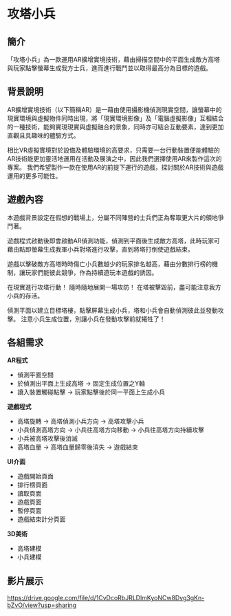 # 攻塔小兵
## 簡介

「攻塔小兵」為一款運用AR擴增實境技術，藉由掃描空間中的平面生成敵方高塔與玩家點擊螢幕生成我方士兵，進而進行戰鬥並以取得最高分為目標的遊戲。 


## 背景說明

AR擴增實境技術（以下簡稱AR）是一藉由使用攝影機偵測現實空間，讓螢幕中的現實環境與虛擬物件同時出現，將「現實環境影像」及「電腦虛擬影像」互相結合的一種技術，能夠實現現實與虛擬融合的景象，同時亦可結合互動要素，達到更加直觀且具趣味的體驗方式。

相比VR虛擬實境對於設備及體驗環境的高要求，只需要一台行動裝置便能體驗的AR技術能更加靈活地運用在活動及展演之中，因此我們選擇使用AR來製作這次的專案。 我們希望製作一款在使用AR的前提下運行的遊戲，探討關於AR技術與遊戲運用的更多可能性。


## 遊戲內容

本遊戲背景設定在假想的戰場上，分屬不同陣營的士兵們正為奪取更大片的領地爭鬥著。

遊戲程式啟動後即會啟動AR偵測功能，偵測到平面後生成敵方高塔，此時玩家可藉由點即螢幕生成我軍小兵對塔進行攻擊，直到將塔打倒使遊戲結束。

遊戲以擊破敵方高塔時時傷亡小兵數越少的玩家排名越高，藉由分數排行榜的機制，讓玩家們能彼此競爭，作為持續遊玩本遊戲的誘因。

在現實進行攻塔行動！
隨時隨地展開一場攻防！
在塔被擊毀前，盡可能注意我方小兵的存活。

偵測平面以建立目標塔樓，點擊屏幕生成小兵，塔和小兵會自動偵測彼此並發動攻擊。
注意小兵生成位置，別讓小兵在發動攻擊前就犧牲了！

## 各組需求

**AR程式**
* 偵測平面空間 
* 於偵測出平面上生成高塔 → 固定生成位置之Y軸
* 讀入裝置觸碰點擊 → 玩家點擊後於同一平面上生成小兵

**遊戲程式**
* 高塔旋轉 → 高塔偵測小兵方向 → 高塔攻擊小兵
* 小兵偵測高塔方向 → 小兵往高塔方向移動 → 小兵往高塔方向持續攻擊
* 小兵被高塔攻擊後消滅
* 高塔血量 → 高塔血量歸零後消失 → 遊戲結束

**UI介面**
* 遊戲開始頁面
* 排行榜頁面
* 讀取頁面
* 遊戲頁面
* 暫停頁面
* 遊戲結束計分頁面

**3D美術**
* 高塔建模
* 小兵建模

## 影片展示

https://drive.google.com/file/d/1CvDcoRbJRLDlmKyoNCw8Dvg3gKn-bZvO/view?usp=sharing